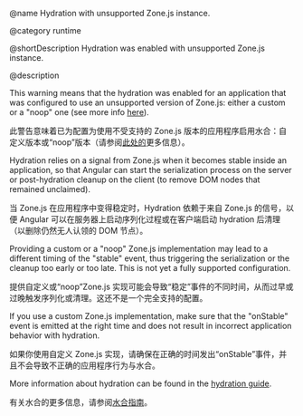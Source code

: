 @name Hydration with unsupported Zone.js instance.

@category runtime

@shortDescription Hydration was enabled with unsupported Zone.js instance.

@description

This warning means that the hydration was enabled for an application that was configured to use an unsupported version of Zone.js: either a custom or a "noop" one \(see more info [here](api/core/BootstrapOptions#ngZone)\).

此警告意味着已为配置为使用不受支持的 Zone.js 版本的应用程序启用水合：自定义版本或“noop”版本（请参阅[此处的](api/core/BootstrapOptions#ngZone)更多信息）。

Hydration relies on a signal from Zone.js when it becomes stable inside an application, so that Angular can start the serialization process on the server or post-hydration cleanup on the client \(to remove DOM nodes that remained unclaimed\).

当 Zone.js 在应用程序中变得稳定时，Hydration 依赖于来自 Zone.js 的信号，以便 Angular 可以在服务器上启动序列化过程或在客户端启动 hydration 后清理（以删除仍然无人认领的 DOM 节点）。

Providing a custom or a "noop" Zone.js implementation may lead to a different timing of the "stable" event, thus triggering the serialization or the cleanup too early or too late. This is not yet a fully supported configuration.

提供自定义或“noop”Zone.js 实现可能会导致“稳定”事件的不同时间，从而过早或过晚触发序列化或清理。这还不是一个完全支持的配置。

If you use a custom Zone.js implementation, make sure that the "onStable" event is emitted at the right time and does not result in incorrect application behavior with hydration.

如果你使用自定义 Zone.js 实现，请确保在正确的时间发出“onStable”事件，并且不会导致不正确的应用程序行为与水合。

More information about hydration can be found in the [hydration guide](guide/hydration).

有关水合的更多信息，请参阅[水合指南](guide/hydration)。
